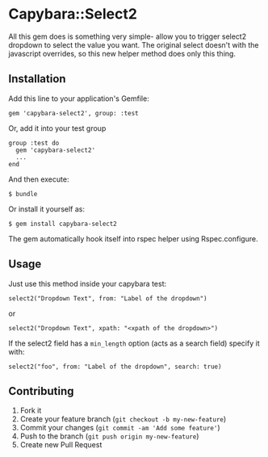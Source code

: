 # Capybara::Select2

All this gem does is something very simple- allow you to trigger select2 dropdown to select the value you want. The original select doesn't with the javascript overrides, so this new helper method does only this thing.

## Installation

Add this line to your application's Gemfile:

    gem 'capybara-select2', group: :test

Or, add it into your test group

    group :test do
      gem 'capybara-select2'
      ...
    end	

And then execute:

    $ bundle

Or install it yourself as:

    $ gem install capybara-select2

The gem automatically hook itself into rspec helper using Rspec.configure.

## Usage

Just use this method inside your capybara test:

    select2("Dropdown Text", from: "Label of the dropdown")

or

    select2("Dropdown Text", xpath: "<xpath of the dropdown>")

If the select2 field has a `min_length` option (acts as a search field) specify it with:

    select2("foo", from: "Label of the dropdown", search: true)

## Contributing

1. Fork it
2. Create your feature branch (`git checkout -b my-new-feature`)
3. Commit your changes (`git commit -am 'Add some feature'`)
4. Push to the branch (`git push origin my-new-feature`)
5. Create new Pull Request
